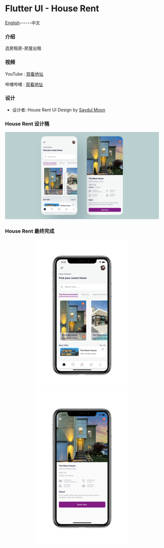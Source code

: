 # Flutter UI -  House Rent

[English](README.md)------中文

### 介绍

 选房租房-房屋出租

### 视频

YouTube : [观看地址](https://youtu.be/HZFYBLdFH8I)

哔哩哔哩 : [观看地址](https://www.bilibili.com/video/BV1up4y1e75D/)

### 设计 

 - 设计者:  House Rent UI Design by [Saydul Moon](https://www.uplabs.com/posts/house-rent-apps-57c034f8-ab35-4058-9f8f-9a723a659f31)


### House Rent 设计稿

![00](00.png)

### House Rent 最终完成

<div align=center> <img src = '01.png' width = '300' >  <img src = '02.png' width = '300' >




